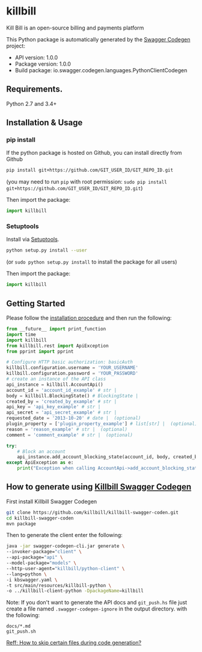 # killbill
Kill Bill is an open-source billing and payments platform

This Python package is automatically generated by the [Swagger Codegen](https://github.com/swagger-api/swagger-codegen) project:

- API version: 1.0.0
- Package version: 1.0.0
- Build package: io.swagger.codegen.languages.PythonClientCodegen

## Requirements.

Python 2.7 and 3.4+

## Installation & Usage
### pip install

If the python package is hosted on Github, you can install directly from Github

```sh
pip install git+https://github.com/GIT_USER_ID/GIT_REPO_ID.git
```
(you may need to run `pip` with root permission: `sudo pip install git+https://github.com/GIT_USER_ID/GIT_REPO_ID.git`)

Then import the package:
```python
import killbill 
```

### Setuptools

Install via [Setuptools](http://pypi.python.org/pypi/setuptools).

```sh
python setup.py install --user
```
(or `sudo python setup.py install` to install the package for all users)

Then import the package:
```python
import killbill
```

## Getting Started

Please follow the [installation procedure](#installation--usage) and then run the following:

```python
from __future__ import print_function
import time
import killbill
from killbill.rest import ApiException
from pprint import pprint

# Configure HTTP basic authorization: basicAuth
killbill.configuration.username = 'YOUR_USERNAME'
killbill.configuration.password = 'YOUR_PASSWORD'
# create an instance of the API class
api_instance = killbill.AccountApi()
account_id = 'account_id_example' # str | 
body = killbill.BlockingState() # BlockingState | 
created_by = 'created_by_example' # str | 
api_key = 'api_key_example' # str | 
api_secret = 'api_secret_example' # str | 
requested_date = '2013-10-20' # date |  (optional)
plugin_property = ['plugin_property_example'] # list[str] |  (optional)
reason = 'reason_example' # str |  (optional)
comment = 'comment_example' # str |  (optional)

try:
    # Block an account
    api_instance.add_account_blocking_state(account_id, body, created_by, api_key, api_secret, requested_date=requested_date, plugin_property=plugin_property, reason=reason, comment=comment)
except ApiException as e:
    print("Exception when calling AccountApi->add_account_blocking_state: %s\n" % e)

```

## How to generate using [Killbill Swagger Codegen](https://github.com/killbill/killbill-swagger-coden)

First install Killbill Swagger Codegen
```sh
git clone https://github.com/killbill/killbill-swagger-coden.git
cd killbill-swagger-coden
mvn package
```

Then to generate the client enter the following:
```sh
java -jar swagger-codegen-cli.jar generate \
--invoker-package="client" \
--api-package="api" \
--model-package="models" \
--http-user-agent="killbill/python-client" \
--lang=python \
-i kbswagger.yaml \
-t src/main/resources/killbill-python \
-o ../killbill-client-python -DpackageName=killbill
```
Note: If you don't want to generate the API docs and `git_push.hs` file just create a file named `.swagger-codegen-ignore` in the output directory.
with the following:
```
docs/*.md
git_push.sh
```
[Reff: How to skip certain files during code generation?](https://github.com/swagger-api/swagger-codegen/wiki/FAQ#how-to-skip-certain-files-during-code-generation)
